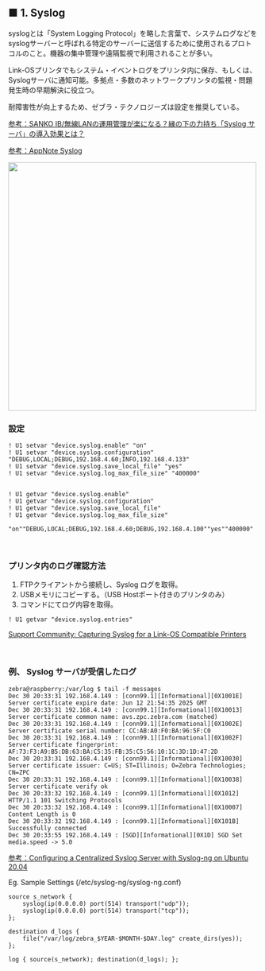 ## ■ 1. Syslog

syslogとは「System Logging Protocol」を略した言葉で、システムログなどをsyslogサーバーと呼ばれる特定のサーバーに送信するために使用されるプロトコルのこと。機器の集中管理や遠隔監視で利用されることが多い。

Link-OSプリンタでもシステム・イベントログをプリンタ内に保存、もしくは、Syslogサーバに通知可能。多拠点・多数のネットワークプリンタの監視・問題発生時の早期解決に役立つ。

耐障害性が向上するため、ゼブラ・テクノロジーズは設定を推奨している。

[参考：SANKO IB/無線LANの運用管理が楽になる？縁の下の力持ち「Syslog サーバ」の導入効果とは？ ](https://sanko-ib.co.jp/mail/blog-wifi_05-syslog/)

[参考：AppNote Syslog ](./AppNote-SYSLOG-v4.pdf)


<img width="500" src="https://sanko-ib.co.jp/mail/blog-wifi_05-syslog/img/syslog-msg.jpg">

</br>

### 設定

```
! U1 setvar "device.syslog.enable" "on"
! U1 setvar "device.syslog.configuration" "DEBUG,LOCAL;DEBUG,192.168.4.60;INFO,192.168.4.133"
! U1 setvar "device.syslog.save_local_file" "yes"
! U1 setvar "device.syslog.log_max_file_size" "400000"


! U1 getvar "device.syslog.enable"
! U1 getvar "device.syslog.configuration"
! U1 getvar "device.syslog.save_local_file"
! U1 getvar "device.syslog.log_max_file_size"

"on""DEBUG,LOCAL;DEBUG,192.168.4.60;DEBUG,192.168.4.100""yes""400000"
```

</br>

### プリンタ内のログ確認方法

1. FTPクライアントから接続し、Syslog ログを取得。
2. USBメモリにコピーする。（USB Hostポート付きのプリンタのみ）
3. コマンドにてログ内容を取得。

```
! U1 getvar "device.syslog.entries"
```

[Support Community: Capturing Syslog for a Link-OS Compatible Printers](https://supportcommunity.zebra.com/s/article/000026448?language=en_US)



</br>

### 例、 Syslog サーバが受信したログ

```
zebra@raspberry:/var/log $ tail -f messages
Dec 30 20:33:31 192.168.4.149 : [conn99.1][Informational][0X1001E] Server certificate expire date: Jun 12 21:54:35 2025 GMT
Dec 30 20:33:31 192.168.4.149 : [conn99.1][Informational][0X10013] Server certificate common name: avs.zpc.zebra.com (matched)
Dec 30 20:33:31 192.168.4.149 : [conn99.1][Informational][0X1002E] Server certificate serial number: CC:AB:A0:F0:BA:96:5F:C0
Dec 30 20:33:31 192.168.4.149 : [conn99.1][Informational][0X1002F] Server certificate fingerprint: AF:73:F3:A9:B5:DB:63:BA:C5:35:FB:35:C5:56:10:1C:3D:1D:47:2D
Dec 30 20:33:31 192.168.4.149 : [conn99.1][Informational][0X10030] Server certificate issuer: C=US; ST=Illinois; O=Zebra Technologies; CN=ZPC
Dec 30 20:33:31 192.168.4.149 : [conn99.1][Informational][0X10038] Server certificate verify ok
Dec 30 20:33:32 192.168.4.149 : [conn99.1][Informational][0X1012] HTTP/1.1 101 Switching Protocols
Dec 30 20:33:32 192.168.4.149 : [conn99.1][Informational][0X10007] Content Length is 0
Dec 30 20:33:32 192.168.4.149 : [conn99.1][Informational][0X101B] Successfully connected
Dec 30 20:33:55 192.168.4.149 : [SGD][Informational][0X1D] SGD Set media.speed -> 5.0
```


[参考：Configuring a Centralized Syslog Server with Syslog-ng on Ubuntu 20.04](https://reintech.io/blog/centralized-syslog-server-configuration-syslog-ng-ubuntu)


Eg. Sample Settings (/etc/syslog-ng/syslog-ng.conf)
```
source s_network {
    syslog(ip(0.0.0.0) port(514) transport("udp"));
    syslog(ip(0.0.0.0) port(514) transport("tcp"));
};

destination d_logs {
    file("/var/log/zebra_$YEAR-$MONTH-$DAY.log" create_dirs(yes));
};

log { source(s_network); destination(d_logs); };
```

</br>